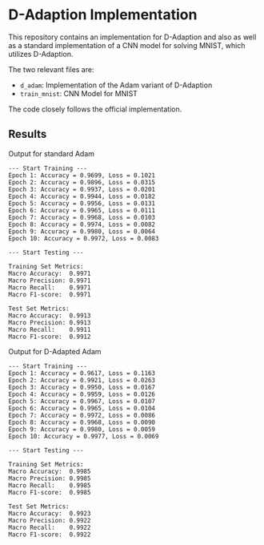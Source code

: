 # D-Adaption Implementation

This repository contains an implementation for D-Adaption and also
as well as a standard implementation of a CNN model for solving MNIST,
which utilizes D-Adaption.

The two relevant files are:

-   `d_adam`: Implementation of the Adam variant of D-Adaption
-   `train_mnist`: CNN Model for MNIST

The code closely follows the official implementation.

## Results

Output for standard Adam

```
--- Start Training ---
Epoch 1: Accuracy = 0.9699, Loss = 0.1021
Epoch 2: Accuracy = 0.9896, Loss = 0.0315
Epoch 3: Accuracy = 0.9937, Loss = 0.0201
Epoch 4: Accuracy = 0.9944, Loss = 0.0182
Epoch 5: Accuracy = 0.9956, Loss = 0.0131
Epoch 6: Accuracy = 0.9965, Loss = 0.0111
Epoch 7: Accuracy = 0.9968, Loss = 0.0103
Epoch 8: Accuracy = 0.9974, Loss = 0.0082
Epoch 9: Accuracy = 0.9980, Loss = 0.0064
Epoch 10: Accuracy = 0.9972, Loss = 0.0083

--- Start Testing ---

Training Set Metrics:
Macro Accuracy:  0.9971
Macro Precision: 0.9971
Macro Recall:    0.9971
Macro F1-score:  0.9971

Test Set Metrics:
Macro Accuracy:  0.9913
Macro Precision: 0.9913
Macro Recall:    0.9911
Macro F1-score:  0.9912
```

Output for D-Adapted Adam

```
--- Start Training ---
Epoch 1: Accuracy = 0.9617, Loss = 0.1163
Epoch 2: Accuracy = 0.9921, Loss = 0.0263
Epoch 3: Accuracy = 0.9950, Loss = 0.0167
Epoch 4: Accuracy = 0.9959, Loss = 0.0126
Epoch 5: Accuracy = 0.9967, Loss = 0.0107
Epoch 6: Accuracy = 0.9965, Loss = 0.0104
Epoch 7: Accuracy = 0.9972, Loss = 0.0086
Epoch 8: Accuracy = 0.9968, Loss = 0.0090
Epoch 9: Accuracy = 0.9980, Loss = 0.0059
Epoch 10: Accuracy = 0.9977, Loss = 0.0069

--- Start Testing ---

Training Set Metrics:
Macro Accuracy:  0.9985
Macro Precision: 0.9985
Macro Recall:    0.9985
Macro F1-score:  0.9985

Test Set Metrics:
Macro Accuracy:  0.9923
Macro Precision: 0.9922
Macro Recall:    0.9922
Macro F1-score:  0.9922
```
